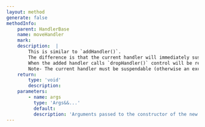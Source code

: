 ```yaml
---
layout: method
generate: false
methodInfo:
    parent: HandlerBase
    name: moveHandler
    mark:  
    description:  |
        This is similar to `addHandler()`.
        The difference is that the current handler will immediately suspend until the created handler complets.
        When the added handler calls `dropHandler()` control will be returned to the current handler at the point it suspended.
        Note- The current handler must be suspendable (otherwise an exception is thrown).See-  href="HandlerBase::suspendable">HandlerBase::suspendable
    return:
        type: 'void'
        description: 
    parameters:
        - name: args
          type: 'Args&&...'
          default: 
          description: 'Arguments passed to the constructor of the new handler'
---
```

